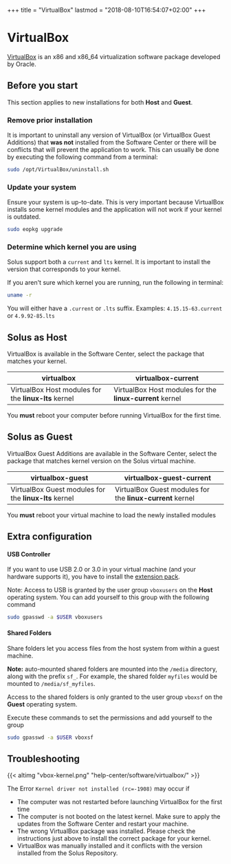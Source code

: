 +++
title = "VirtualBox"
lastmod = "2018-08-10T16:54:07+02:00"
+++
# VirtualBox

[VirtualBox](https://virtualbox.org) is an x86 and x86_64 virtualization software package developed by Oracle.


## Before you start

This section applies to new installations for both **Host** and **Guest**.

### Remove prior installation

It is important to uninstall any version of VirtualBox (or VirtualBox Guest Additions) that **was not** installed from the Software Center or there will be conflicts that will prevent the application to work.
This can usually be done by executing the following command from a terminal:


``` bash
sudo /opt/VirtualBox/uninstall.sh
```

### Update your system

Ensure your system is up-to-date. This is very important because VirtualBox installs some kernel modules and the application will not work if your kernel is outdated.

``` bash
sudo eopkg upgrade
```

### Determine which kernel you are using

Solus support both a `current` and `lts` kernel. It is important to install the version that corresponds to your kernel.

If you aren't sure which kernel you are running, run the following in terminal:

``` bash
uname -r
```

You will either have a `.current` or `.lts` suffix. Examples: `4.15.15-63.current` or `4.9.92-85.lts`


## Solus as Host

VirtualBox is available in the Software Center, select the package that matches your kernel.

virtualbox | virtualbox-current
----- | -----
VirtualBox Host modules for the **linux-lts** kernel | VirtualBox Host modules for the **linux-current** kernel

You **must** reboot your computer before running VirtualBox for the first time.


## Solus as Guest

VirtualBox Guest Additions are available in the Software Center, select the package that matches kernel version on the Solus virtual machine.

virtualbox-guest | virtualbox-guest-current
----- | -----
VirtualBox Guest modules for the **linux-lts** kernel | VirtualBox Guest modules for the **linux-current** kernel

You **must** reboot your virtual machine to load the newly installed modules


## Extra configuration

#### USB Controller
If you want to use USB 2.0 or 3.0 in your virtual machine (and your hardware supports it), you have to install the [extension pack](https://www.virtualbox.org/manual/ch01.html#intro-installing).

Note: Access to USB is granted by the user group `vboxusers` on the **Host** operating system. You can add yourself to this group with the following command

``` bash
sudo gpasswd -a $USER vboxusers
```

#### Shared Folders
Share folders let you access files from the host system from within a guest machine.

**Note:** auto-mounted shared folders are mounted into the `/media` directory, along with the prefix `sf_`. For example, the shared folder `myfiles` would be mounted to `/media/sf_myfiles`. 

Access to the shared folders is only granted to the user group `vboxsf` on the **Guest** operating system.

Execute these commands to set the permissions and add yourself to the group
``` bash
sudo gpasswd -a $USER vboxsf
```

## Troubleshooting

{{< altimg "vbox-kernel.png" "help-center/software/virtualbox/" >}}

The Error `Kernel driver not installed (rc=-1908)` may occur if

- The computer was not restarted before launching VirtualBox for the first time
- The computer is not booted on the latest kernel. Make sure to apply the updates from the Software Center and restart your machine.
- The wrong VirtualBox package was installed. Please check the instructions just above to install the correct package for your kernel.
- VirtualBox was manually installed and it conflicts with the version installed from the Solus Repository.
